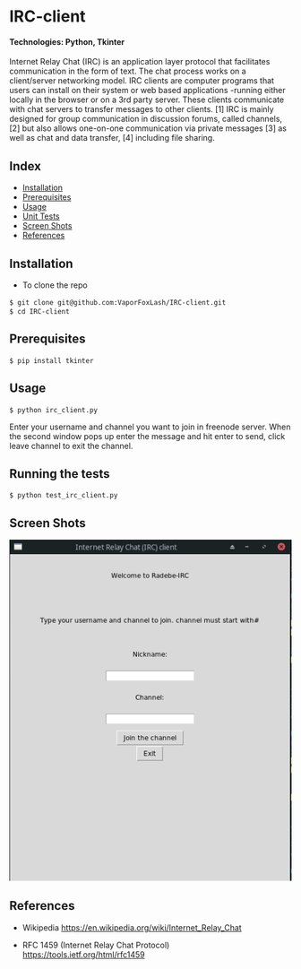 # IRC-client
#### Technologies: Python, Tkinter

Internet Relay Chat (IRC) is an application layer protocol that facilitates communication in the form of text. 
The chat process works on a client/server networking model. 
IRC clients are computer programs that users can install on their system or web based applications 
-running either locally in the browser or on a 3rd party server. 
These clients communicate with chat servers to transfer messages to other clients.
[1] IRC is mainly designed for group communication in discussion forums, called channels,
[2] but also allows one-on-one communication via private messages
[3] as well as chat and data transfer,
[4] including file sharing.

## Index
* [Installation](#Install)
* [Prerequisites](#Prerequisites)
* [Usage](#Usage)
* [Unit Tests](#Testing)
* [Screen Shots](#Shots)
* [References](#References)

## <a name="Install">Installation</a>
* To clone the repo
```shell
$ git clone git@github.com:VaporFoxLash/IRC-client.git
$ cd IRC-client
 ```

## <a name="Prerequisites">Prerequisites<a/>
```shell
$ pip install tkinter
```

## <a name="Usage">Usage</a>
```shell
$ python irc_client.py
```

Enter your username and channel you want to join in freenode server.
When the second window pops up enter the message and hit enter to send, click leave channel to exit the channel.

## <a name="Testing">Running the tests</a>
```shell
$ python test_irc_client.py

```

## <a name="Shots">Screen Shots</a>
![](https://raw.githubusercontent.com/VaporFoxLash/IRC-client/master/img/Screenshot0.png)


## <a name="References">References</a>
* Wikipedia
https://en.wikipedia.org/wiki/Internet_Relay_Chat

* RFC 1459 (Internet Relay Chat Protocol)                                             
https://tools.ietf.org/html/rfc1459
